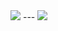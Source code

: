 <img src="https://github-readme-stats.vercel.app/api?username=Faholan&theme=tokyonight&show_icons=true">
---
<img src="https://github-readme-stats.vercel.app/api/wakatime?username=Faholan">
<!--
**Faholan/Faholan** is a ✨ _special_ ✨ repository because its `README.md` (this file) appears on your GitHub profile.

Here are some ideas to get you started:

- 🔭 I’m currently working on ...
- 🌱 I’m currently learning ...
- 👯 I’m looking to collaborate on ...
- 🤔 I’m looking for help with ...
- 💬 Ask me about ...
- 📫 How to reach me: ...
- 😄 Pronouns: ...
- ⚡ Fun fact: ...
-->
